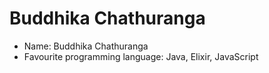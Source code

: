 # Buddhika Chathuranga

- Name: Buddhika Chathuranga
- Favourite programming language: Java, Elixir, JavaScript
